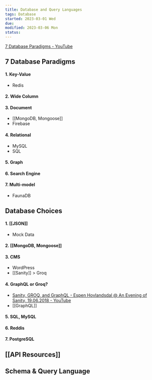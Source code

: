 ```yaml
---
title: Database and Query Languages
tags: Database  
started: 2023-03-01 Wed
due: 
modified: 2023-03-06 Mon
status: 
---
```

[7 Database Paradigms - YouTube](https://www.youtube.com/watch?v=W2Z7fbCLSTw&list=PL0vfts4VzfNjQOM9VClyL5R0LeuTxlAR3&index=10)
## 7 Database Paradigms
#### 1. Key-Value
- Redis
#### 2. Wide Column
#### 3. Document
- [[MongoDB, Mongoose]]
- Firebase
#### 4. Relational
- MySQL
- SQL
#### 5. Graph
#### 6. Search Engine
#### 7. Multi-model
- FaunaDB
## Database Choices
#### 1. [[JSON]]
- Mock Data
#### 2. [[MongoDB, Mongoose]]
#### 3. CMS
- WordPress
- [[Sanity]] > Groq
#### 4. GraphQL or Groq?
- [Sanity, GROQ, and GraphQL - Espen Hovlandsdal @ An Evening of Sanity, 19.06.2018 - YouTube](https://www.youtube.com/watch?v=Jcfubj2zRI0)
- [[GraphQL]]
#### 5. SQL, MySQL
#### 6. Reddis
#### 7. PostgreSQL
## [[API Resources]]

## Schema & Query Language
